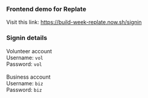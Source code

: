 ### Frontend demo for Replate

Visit this link: https://build-week-replate.now.sh/signin

### Signin details

Volunteer account</br>
Username: `vol`</br>
Password: `vol`</br>
</br>
Business account</br>
Username: `biz` </br>
Password: `biz`
